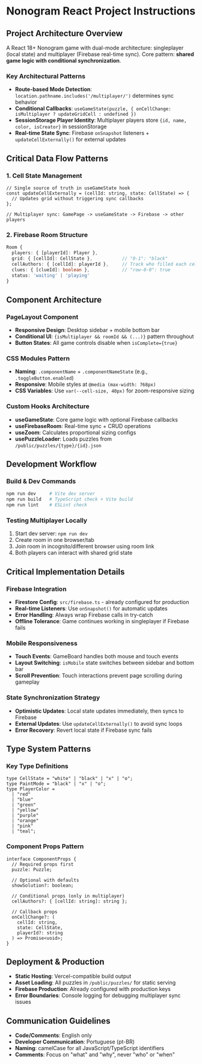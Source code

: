 <!-- Use this file to provide workspace-specific custom instructions to Copilot. For more details, visit https://code.visualstudio.com/docs/copilot/copilot-customization#_use-a-githubcopilotinstructionsmd-file -->

# Nonogram React Project Instructions

## Project Architecture Overview

A React 18+ Nonogram game with dual-mode architecture: singleplayer (local state) and multiplayer (Firebase real-time sync). Core pattern: **shared game logic with conditional synchronization**.

### Key Architectural Patterns

- **Route-based Mode Detection**: `location.pathname.includes('/multiplayer/')` determines sync behavior
- **Conditional Callbacks**: `useGameState(puzzle, { onCellChange: isMultiplayer ? updateGridCell : undefined })`
- **SessionStorage Player Identity**: Multiplayer players store `{id, name, color, isCreator}` in sessionStorage
- **Real-time State Sync**: Firebase `onSnapshot` listeners + `updateCellExternally()` for external updates

## Critical Data Flow Patterns

### 1. Cell State Management

```tsx
// Single source of truth in useGameState hook
const updateCellExternally = (cellId: string, state: CellState) => {
  // Updates grid without triggering sync callbacks
};

// Multiplayer sync: GamePage -> useGameState -> Firebase -> other players
```

### 2. Firebase Room Structure

```ts
Room {
  players: { [playerId]: Player },
  grid: { [cellId]: CellState },           // "0-1": "black"
  cellAuthors: { [cellId]: playerId },     // Track who filled each cell
  clues: { [clueId]: boolean },            // "row-0-0": true
  status: 'waiting' | 'playing'
}
```

## Component Architecture

### PageLayout Component

- **Responsive Design**: Desktop sidebar + mobile bottom bar
- **Conditional UI**: `{isMultiplayer && roomId && (...)}` pattern throughout
- **Button States**: All game controls disable when `isComplete={true}`

### CSS Modules Pattern

- **Naming**: `.componentName` + `.componentNameState` (e.g., `.toggleButton.enabled`)
- **Responsive**: Mobile styles at `@media (max-width: 768px)`
- **CSS Variables**: Use `var(--cell-size, 40px)` for zoom-responsive sizing

### Custom Hooks Architecture

- **useGameState**: Core game logic with optional Firebase callbacks
- **useFirebaseRoom**: Real-time sync + CRUD operations
- **useZoom**: Calculates proportional sizing configs
- **usePuzzleLoader**: Loads puzzles from `/public/puzzles/{type}/{id}.json`

## Development Workflow

### Build & Dev Commands

```bash
npm run dev     # Vite dev server
npm run build   # TypeScript check + Vite build
npm run lint    # ESLint check
```

### Testing Multiplayer Locally

1. Start dev server: `npm run dev`
2. Create room in one browser/tab
3. Join room in incognito/different browser using room link
4. Both players can interact with shared grid state

## Critical Implementation Details

### Firebase Integration

- **Firestore Config**: `src/firebase.ts` - already configured for production
- **Real-time Listeners**: Use `onSnapshot()` for automatic updates
- **Error Handling**: Always wrap Firebase calls in try-catch
- **Offline Tolerance**: Game continues working in singleplayer if Firebase fails

### Mobile Responsiveness

- **Touch Events**: GameBoard handles both mouse and touch events
- **Layout Switching**: `isMobile` state switches between sidebar and bottom bar
- **Scroll Prevention**: Touch interactions prevent page scrolling during gameplay

### State Synchronization Strategy

- **Optimistic Updates**: Local state updates immediately, then syncs to Firebase
- **External Updates**: Use `updateCellExternally()` to avoid sync loops
- **Error Recovery**: Revert local state if Firebase sync fails

## Type System Patterns

### Key Type Definitions

```tsx
type CellState = "white" | "black" | "x" | "o";
type PaintMode = "black" | "x" | "o";
type PlayerColor =
  | "red"
  | "blue"
  | "green"
  | "yellow"
  | "purple"
  | "orange"
  | "pink"
  | "teal";
```

### Component Props Pattern

```tsx
interface ComponentProps {
  // Required props first
  puzzle: Puzzle;

  // Optional with defaults
  showSolution?: boolean;

  // Conditional props (only in multiplayer)
  cellAuthors?: { [cellId: string]: string };

  // Callback props
  onCellChange?: (
    cellId: string,
    state: CellState,
    playerId?: string
  ) => Promise<void>;
}
```

## Deployment & Production

- **Static Hosting**: Vercel-compatible build output
- **Asset Loading**: All puzzles in `/public/puzzles/` for static serving
- **Firebase Production**: Already configured with production keys
- **Error Boundaries**: Console logging for debugging multiplayer sync issues

## Communication Guidelines

- **Code/Comments**: English only
- **Developer Communication**: Portuguese (pt-BR)
- **Naming**: camelCase for all JavaScript/TypeScript identifiers
- **Comments**: Focus on "what" and "why", never "who" or "when"
